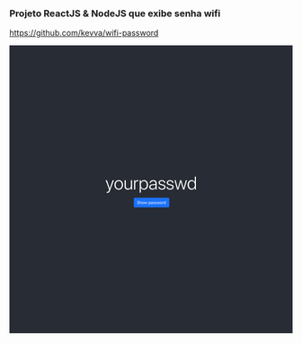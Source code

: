 ### Projeto ReactJS & NodeJS que exibe senha wifi

https://github.com/kevva/wifi-password

<img src="example.png" alt="example" />
